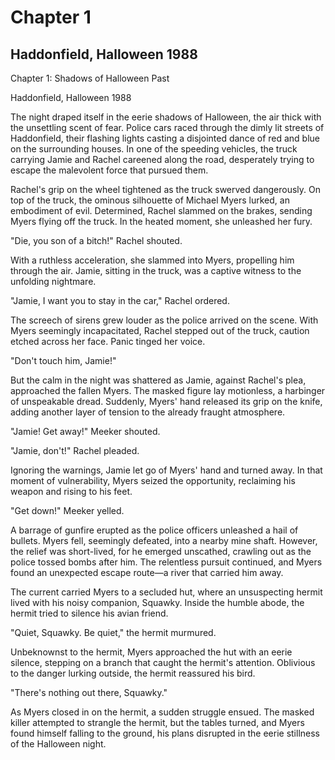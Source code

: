 # Chapter 1

## Haddonfield, Halloween 1988

Chapter 1: Shadows of Halloween Past

Haddonfield, Halloween 1988

The night draped itself in the eerie shadows of Halloween, the air thick with the unsettling scent of fear. Police cars raced through the dimly lit streets of Haddonfield, their flashing lights casting a disjointed dance of red and blue on the surrounding houses. In one of the speeding vehicles, the truck carrying Jamie and Rachel careened along the road, desperately trying to escape the malevolent force that pursued them.

Rachel's grip on the wheel tightened as the truck swerved dangerously. On top of the truck, the ominous silhouette of Michael Myers lurked, an embodiment of evil. Determined, Rachel slammed on the brakes, sending Myers flying off the truck. In the heated moment, she unleashed her fury.

"Die, you son of a bitch!" Rachel shouted.

With a ruthless acceleration, she slammed into Myers, propelling him through the air. Jamie, sitting in the truck, was a captive witness to the unfolding nightmare.

"Jamie, I want you to stay in the car," Rachel ordered.

The screech of sirens grew louder as the police arrived on the scene. With Myers seemingly incapacitated, Rachel stepped out of the truck, caution etched across her face. Panic tinged her voice.

"Don't touch him, Jamie!"

But the calm in the night was shattered as Jamie, against Rachel's plea, approached the fallen Myers. The masked figure lay motionless, a harbinger of unspeakable dread. Suddenly, Myers' hand released its grip on the knife, adding another layer of tension to the already fraught atmosphere.

"Jamie! Get away!" Meeker shouted.

"Jamie, don't!" Rachel pleaded.

Ignoring the warnings, Jamie let go of Myers' hand and turned away. In that moment of vulnerability, Myers seized the opportunity, reclaiming his weapon and rising to his feet.

"Get down!" Meeker yelled.

A barrage of gunfire erupted as the police officers unleashed a hail of bullets. Myers fell, seemingly defeated, into a nearby mine shaft. However, the relief was short-lived, for he emerged unscathed, crawling out as the police tossed bombs after him. The relentless pursuit continued, and Myers found an unexpected escape route—a river that carried him away.

The current carried Myers to a secluded hut, where an unsuspecting hermit lived with his noisy companion, Squawky. Inside the humble abode, the hermit tried to silence his avian friend.

"Quiet, Squawky. Be quiet," the hermit murmured.

Unbeknownst to the hermit, Myers approached the hut with an eerie silence, stepping on a branch that caught the hermit's attention. Oblivious to the danger lurking outside, the hermit reassured his bird.

"There's nothing out there, Squawky."

As Myers closed in on the hermit, a sudden struggle ensued. The masked killer attempted to strangle the hermit, but the tables turned, and Myers found himself falling to the ground, his plans disrupted in the eerie stillness of the Halloween night.
